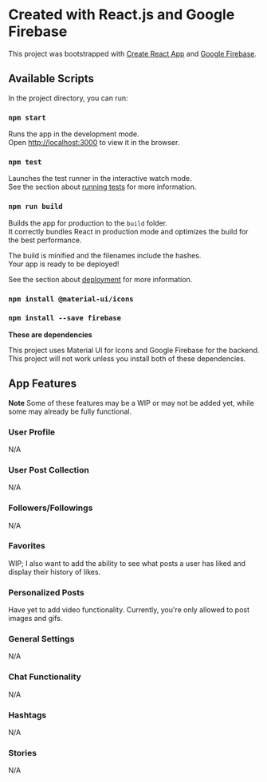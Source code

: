 # Created with React.js and Google Firebase

This project was bootstrapped with [Create React App](https://github.com/facebook/create-react-app) and [Google Firebase](https://firebase.google.com/).


## Available Scripts

In the project directory, you can run:

### `npm start`

Runs the app in the development mode.\
Open [http://localhost:3000](http://localhost:3000) to view it in the browser.

### `npm test`

Launches the test runner in the interactive watch mode.\
See the section about [running tests](https://facebook.github.io/create-react-app/docs/running-tests) for more information.

### `npm run build`

Builds the app for production to the `build` folder.\
It correctly bundles React in production mode and optimizes the build for the best performance.

The build is minified and the filenames include the hashes.\
Your app is ready to be deployed!

See the section about [deployment](https://facebook.github.io/create-react-app/docs/deployment) for more information.

### `npm install @material-ui/icons`
### `npm install --save firebase`

**These are dependencies** 

This project uses Material UI for Icons and Google Firebase for the backend. This project will not work unless you install both of these dependencies.

## App Features

**Note** Some of these features may be a WIP or may not be added yet, while some may already be fully functional.

### User Profile

N/A

### User Post Collection

N/A

### Followers/Followings

N/A

### Favorites

WIP; I also want to add the ability to see what posts a user has liked and display their history of likes.

### Personalized Posts

Have yet to add video functionality. Currently, you're only allowed to post images and gifs.

### General Settings

N/A

### Chat Functionality

N/A

### Hashtags

N/A

### Stories

N/A







